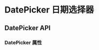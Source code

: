 <script setup>
import Demo from './demo.vue'
import API from './api.vue'
</script>

# DatePicker 日期选择器

<Preview comp-name="DatePicker" demo-name="demo">
  <Demo />
</Preview>

## DatePicker API

<API />

### DatePicker 属性
